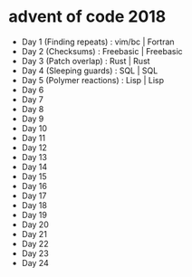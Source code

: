 # advent of code 2018

* Day 1 (Finding repeats) : vim/bc | Fortran
* Day 2 (Checksums) : Freebasic | Freebasic
* Day 3 (Patch overlap) : Rust | Rust
* Day 4 (Sleeping guards) : SQL | SQL
* Day 5 (Polymer reactions) : Lisp | Lisp
* Day 6
* Day 7
* Day 8
* Day 9
* Day 10
* Day 11
* Day 12
* Day 13
* Day 14
* Day 15
* Day 16
* Day 17
* Day 18
* Day 19
* Day 20
* Day 21
* Day 22
* Day 23
* Day 24
